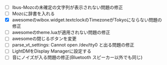 - [ ] Ibus-Mozcの未確定の文字列が表示されない問題の修正
- [ ] Mozcに辞書を入れる
- [x] awesomeのwibox.widget.textclockのTimezoneがTokyoにならない問題の修正
- [ ] awesomeのtheme.luaが適用されない問題の修正
- [ ] awesomeの閉じるボタンを変更
- [ ] parse_vt_settings: Cannot open /dev/tty0 と出る問題の修正
- [ ] LightDMをDisplay Managerに設定する
- [ ] 音にノイズが入る問題の修正(Bluetooth スピーカー以外でも同じ)
